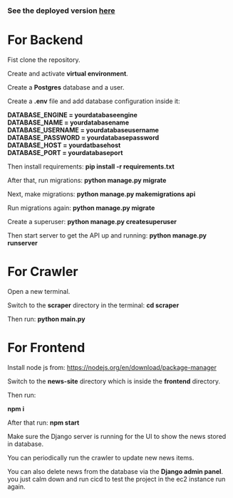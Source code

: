 ### See the deployed version [here](https://news-aggregator-next.onrender.com/)

# For Backend
Fist clone the repository.  

Create and activate **virtual environment**.

Create a **Postgres** database and a user.

Create a **.env** file and add database configuration inside it: 

**DATABASE_ENGINE = yourdatabaseengine** <br>
**DATABASE_NAME = yourdatabasename** <br>
**DATABASE_USERNAME = yourdatabaseusername** <br>
**DATABASE_PASSWORD = yourdatabasepassword** <br>
**DATABASE_HOST = yourdatbasehost** <br>
**DATABASE_PORT = yourdatabaseport** <br>

Then install requirements:
**pip install -r requirements.txt** 

After that, run migrations:
**python manage.py migrate**

Next, make migrations:
**python manage.py makemigrations api**

Run migrations again:
**python manage.py migrate**

Create a superuser:
**python manage.py createsuperuser**

Then start server to get the API up and running:
**python manage.py runserver**

# For Crawler

Open a new terminal.

Switch to the **scraper** directory in the terminal:
**cd scraper**

Then run:
**python main.py**

# For Frontend

Install node js from: https://nodejs.org/en/download/package-manager

Switch to the **news-site** directory which is inside the **frontend** directory.

Then run:

**npm i**

After that run: 
**npm start** 


Make sure the Django server is running for the UI to show the news stored in database.

You can periodically run the crawler to update new news items.

You can also delete news from the database via the **Django admin panel**.
you just calm down and run cicd to test the project in the ec2 instance run again.

